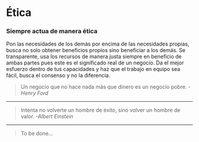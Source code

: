 # Ética
### Siempre actua de manera ética

Pon las necesidades de los demás por encima de las necesidades propias, busca no solo obtener beneficios propios sino beneficiar a los demás. Se transparente, usa los recursos de manera justa siempre en beneficio de ambas partes pues este es el significado real de un negocio. Da el mejor esfuerzo dentro de tus capacidades y haz que el trabajo en equipo sea fácil, busca el consenso y no la diferencia.

> Un negocio que no hace nada más que dinero es un negocio pobre. *-Henry Ford*

 ---

> Intenta no volverte un hombre de éxito, sino volver un hombre de valor. *-Albert Einstein*

---

>To be done...
